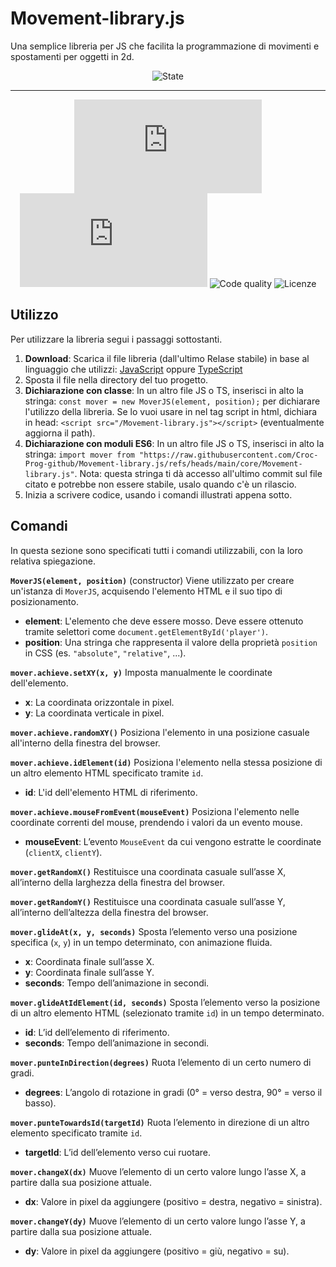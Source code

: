 # Movement-library.js
Una semplice libreria per JS che facilita la programmazione di movimenti e spostamenti per oggetti in 2d.

<div align="center">

  ![State](https://img.shields.io/badge/State%3A-Making-white?style=flat-square)
  <!-- [![CodeQL](https://github.com/Croc-Prog-github/Movement-library.js/actions/workflows/github-code-scanning/codeql/badge.svg?style=flat-square&branch=main)](https://github.com/Croc-Prog-github/Movement-library.js/actions/workflows/github-code-scanning/codeql) -->
</div>
<hr>
<div align="center">

  <!-- ![Downloads](https://img.shields.io/github/downloads/Croc-Prog-github/Movement-library.js/total) -->
  ![GitHub Repo stars](https://img.shields.io/github/stars/Croc-Prog-github/Movement-library.js?style=flat-square&color=yellow)
  ![GitHub repo size](https://img.shields.io/github/repo-size/Croc-Prog-github/Movement-library.js?style=flat-square)
  ![Code quality](https://img.shields.io/badge/Code%20Quality-B-chocolate?style=flat-square)
  ![Licenze](https://img.shields.io/badge/licenze-MIT-blue?style=flat-square&link=https%3A%2F%2Fgithub.com%2FCroc-Prog-github%2FMovement-library.js%2Fblob%2Fmain%2FLICENSE.md)
  <!-- ![Manteined](https://img.shields.io/badge/Aggiornamenti-SI!-green) -->
  <!-- ![Contributors](https://img.shields.io/github/contributors/Croc-Prog-github/Movement-library.js?style=flat-square) -->
</div>

## Utilizzo
Per utilizzare la libreria segui i passaggi sottostanti.
1. **Download**:
Scarica il file libreria (dall'ultimo Relase stabile) in base al linguaggio che utilizzi: [JavaScript](https://github.com/Croc-Prog-github/Probability-Manager.js/blob/v1.0.1/core/Probability-Manager.js) oppure [TypeScript](https://github.com/Croc-Prog-github/Probability-Manager.js/blob/v1.0.1/core/Probability-Manager.ts)
2. Sposta il file nella directory del tuo progetto.
3. **Dichiarazione con classe**: In un altro file JS o TS, inserisci in alto la stringa: `const mover = new MoverJS(element, position);` per dichiarare l'utilizzo della libreria. Se lo vuoi usare in nel tag script in html, dichiara in head: `<script src="/Movement-library.js"></script>` (eventualmente aggiorna il path).
4. **Dichiarazione con moduli ES6**: In un altro file JS o TS, inserisci in alto la stringa: `import mover from "https://raw.githubusercontent.com/Croc-Prog-github/Movement-library.js/refs/heads/main/core/Movement-library.js"`. Nota: questa stringa ti dà accesso all'ultimo commit sul file citato e potrebbe non essere stabile, usalo quando c'è un rilascio. 
5. Inizia a scrivere codice, usando i comandi illustrati appena sotto.

<!-- ## Comandi
In questa sezione sono specificati tutti i comandi utilizzabili, con la loro relativa spiegazione.<br>
**`MoverJS(element, position)`**(constructor) Aquisisce per la classe l'elemento e il tipo di posizionamento.
- **element**: l'elemento che deve essere mosso. Deve essere riempito con un selettore per HTML come: document.getElementById('player');
- **position**: Inserisci i valori (stringa) che vengono usati nella dichiarazione position in CSS. Esempio: "absolute", "relative",... -->
## Comandi

In questa sezione sono specificati tutti i comandi utilizzabili, con la loro relativa spiegazione.

**`MoverJS(element, position)`** (constructor)
Viene utilizzato per creare un'istanza di `MoverJS`, acquisendo l'elemento HTML e il suo tipo di posizionamento.
* **element**: L'elemento che deve essere mosso. Deve essere ottenuto tramite selettori come `document.getElementById('player')`.
* **position**: Una stringa che rappresenta il valore della proprietà `position` in CSS (es. `"absolute"`, `"relative"`, ...).<br>

**`mover.achieve.setXY(x, y)`**
Imposta manualmente le coordinate dell'elemento.
* **x**: La coordinata orizzontale in pixel.
* **y**: La coordinata verticale in pixel.<br>

**`mover.achieve.randomXY()`**
Posiziona l'elemento in una posizione casuale all'interno della finestra del browser.<br>

**`mover.achieve.idElement(id)`**
Posiziona l'elemento nella stessa posizione di un altro elemento HTML specificato tramite `id`.
* **id**: L'id dell'elemento HTML di riferimento.<br>

**`mover.achieve.mouseFromEvent(mouseEvent)`**
Posiziona l'elemento nelle coordinate correnti del mouse, prendendo i valori da un evento mouse.
* **mouseEvent**: L’evento `MouseEvent` da cui vengono estratte le coordinate (`clientX`, `clientY`).<br>

**`mover.getRandomX()`**
Restituisce una coordinata casuale sull’asse X, all’interno della larghezza della finestra del browser.<br>

**`mover.getRandomY()`**
Restituisce una coordinata casuale sull’asse Y, all’interno dell’altezza della finestra del browser.<br>

**`mover.glideAt(x, y, seconds)`**
Sposta l’elemento verso una posizione specifica (`x`, `y`) in un tempo determinato, con animazione fluida.
* **x**: Coordinata finale sull’asse X.
* **y**: Coordinata finale sull’asse Y.
* **seconds**: Tempo dell’animazione in secondi.<br>

**`mover.glideAtIdElement(id, seconds)`**
Sposta l’elemento verso la posizione di un altro elemento HTML (selezionato tramite `id`) in un tempo determinato.
* **id**: L’id dell’elemento di riferimento.
* **seconds**: Tempo dell’animazione in secondi.<br>

**`mover.punteInDirection(degrees)`**
Ruota l’elemento di un certo numero di gradi.
* **degrees**: L’angolo di rotazione in gradi (0° = verso destra, 90° = verso il basso).<br>

**`mover.punteTowardsId(targetId)`**
Ruota l’elemento in direzione di un altro elemento specificato tramite `id`.
* **targetId**: L’id dell’elemento verso cui ruotare.<br>

**`mover.changeX(dx)`**
Muove l’elemento di un certo valore lungo l’asse X, a partire dalla sua posizione attuale.
* **dx**: Valore in pixel da aggiungere (positivo = destra, negativo = sinistra).<br>

**`mover.changeY(dy)`**
Muove l’elemento di un certo valore lungo l’asse Y, a partire dalla sua posizione attuale.
* **dy**: Valore in pixel da aggiungere (positivo = giù, negativo = su).<br>
